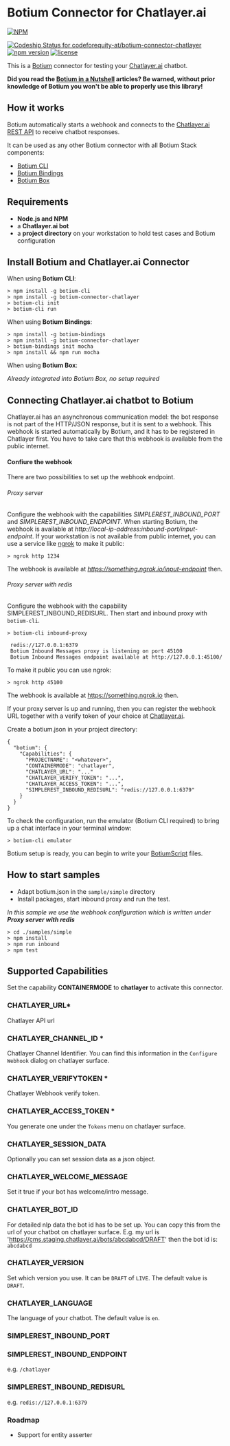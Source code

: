 # Botium Connector for Chatlayer.ai

[![NPM](https://nodei.co/npm/botium-connector-chatlayer.png?downloads=true&downloadRank=true&stars=true)](https://nodei.co/npm/botium-connector-chatlayer/)

[![Codeship Status for codeforequity-at/botium-connector-chatlayer](https://app.codeship.com/projects/272f0fc0-ec43-0137-f319-7ae2d5dde536/status?branch=master)](https://app.codeship.com/projects/374593)
[![npm version](https://badge.fury.io/js/botium-connector-chatlayer.svg)](https://badge.fury.io/js/botium-connector-chatlayer)
[![license](https://img.shields.io/github/license/mashape/apistatus.svg)]()


This is a [Botium](https://github.com/codeforequity-at/botium-core) connector for testing your [Chatlayer.ai](https://www.chatlayer.ai/) chatbot.

__Did you read the [Botium in a Nutshell](https://medium.com/@floriantreml/botium-in-a-nutshell-part-1-overview-f8d0ceaf8fb4) articles? Be warned, without prior knowledge of Botium you won't be able to properly use this library!__

## How it works
Botium automatically starts a webhook and connects to the [Chatlayer.ai REST API](https://docs.chatlayer.ai/channels/webhook-api) to receive chatbot responses.

It can be used as any other Botium connector with all Botium Stack components:
* [Botium CLI](https://github.com/codeforequity-at/botium-cli/)
* [Botium Bindings](https://github.com/codeforequity-at/botium-bindings/)
* [Botium Box](https://www.botium.at)

## Requirements
* **Node.js and NPM**
* a **Chatlayer.ai bot**
* a **project directory** on your workstation to hold test cases and Botium configuration

## Install Botium and Chatlayer.ai Connector

When using __Botium CLI__:

```
> npm install -g botium-cli
> npm install -g botium-connector-chatlayer
> botium-cli init
> botium-cli run
```

When using __Botium Bindings__:

```
> npm install -g botium-bindings
> npm install -g botium-connector-chatlayer
> botium-bindings init mocha
> npm install && npm run mocha
```

When using __Botium Box__:

_Already integrated into Botium Box, no setup required_

## Connecting Chatlayer.ai chatbot to Botium

Chatlayer.ai has an asynchronous communication model: the bot response is not part of the HTTP/JSON response, but it is sent to a webhook. This webhook is started automatically by Botium, and it has to be registered in Chatlayer first. You have to take care that this webhook is available from the public internet.

#### Confiure the webhook

There are two possibilities to set up the webhook endpoint.

###### Proxy server
Configure the webhook with the capabilities _SIMPLEREST_INBOUND_PORT_ and _SIMPLEREST_INBOUND_ENDPOINT_. When starting Botium, the webhook is available at _http://local-ip-address:inbound-port/input-endpoint_. If your workstation is not available from public internet, you can use a service like [ngrok](https://ngrok.com/) to make it public:

    > ngrok http 1234

The webhook is available at _https://something.ngrok.io/input-endpoint_ then.

###### Proxy server with redis
Configure the webhook with the capability SIMPLEREST_INBOUND_REDISURL. Then start and inbound proxy with `botium-cli`. 

    > botium-cli inbound-proxy
    
     redis://127.0.0.1:6379
     Botium Inbound Messages proxy is listening on port 45100
     Botium Inbound Messages endpoint available at http://127.0.0.1:45100/

To make it public you can use ngrok:
    
    > ngrok http 45100

The webhook is available at https://something.ngrok.io then.

If your proxy server is up and running, then you can register the webhook URL together with a verify token of your choice at [Chatlayer.ai](https://docs.chatlayer.ai/channels/webhook-api).

Create a botium.json in your project directory: 

```
{
  "botium": {
    "Capabilities": {
      "PROJECTNAME": "<whatever>",
      "CONTAINERMODE": "chatlayer",
      "CHATLAYER_URL": "..."
      "CHATLAYER_VERIFY_TOKEN": "...",
      "CHATLAYER_ACCESS_TOKEN": "...",
      "SIMPLEREST_INBOUND_REDISURL": "redis://127.0.0.1:6379"
    }
  }
}
```

To check the configuration, run the emulator (Botium CLI required) to bring up a chat interface in your terminal window:

```
> botium-cli emulator
```

Botium setup is ready, you can begin to write your [BotiumScript](https://github.com/codeforequity-at/botium-core/wiki/Botium-Scripting) files.

## How to start samples

* Adapt botium.json in the `sample/simple` directory
* Install packages, start inbound proxy and run the test.

_In this sample we use the webhook configuration which is written under **Proxy server with redis**_
```
> cd ./samples/simple
> npm install
> npm run inbound
> npm test
```

## Supported Capabilities

Set the capability __CONTAINERMODE__ to __chatlayer__ to activate this connector.

### CHATLAYER_URL*
Chatlayer API url

### CHATLAYER_CHANNEL_ID *
Chatlayer Channel Identifier. You can find this information in the `Configure Webhook` dialog on chatlayer surface.

### CHATLAYER_VERIFYTOKEN *
Chatlayer Webhook verify token.

### CHATLAYER_ACCESS_TOKEN *
You generate one under the `Tokens` menu on chatlayer surface.

### CHATLAYER_SESSION_DATA
Optionally you can set session data as a json object.

### CHATLAYER_WELCOME_MESSAGE
Set it true if your bot has welcome/intro message.

### CHATLAYER_BOT_ID
For detailed nlp data the bot id has to be set up. You can copy this from the url of your chatbot on chatlayer surface.
E.g. my url is 'https://cms.staging.chatlayer.ai/bots/abcdabcd/DRAFT' then the bot id is: `abcdabcd`

### CHATLAYER_VERSION
Set which version you use. It can be `DRAFT` of `LIVE`. The default value is `DRAFT`.

### CHATLAYER_LANGUAGE
The language of your chatbot. The default value is `en`.


### SIMPLEREST_INBOUND_PORT

### SIMPLEREST_INBOUND_ENDPOINT
e.g. `/chatlayer`

### SIMPLEREST_INBOUND_REDISURL
e.g. `redis://127.0.0.1:6379`

### Roadmap
* Support for entity asserter
